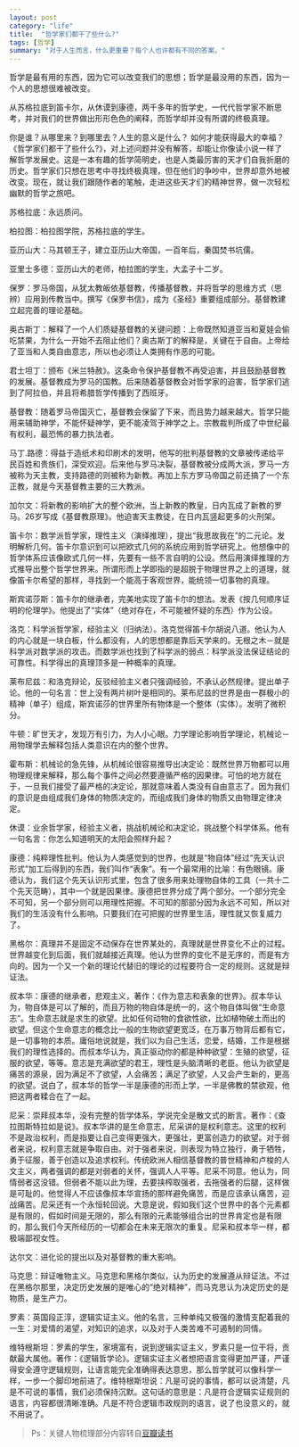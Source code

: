 ```yaml
---
layout: post
category: "life"
title:  "哲学家们都干了些什么?"
tags: [哲学]
summary: "对于人生而言，什么更重要？每个人也许都有不同的答案。"
---
```

哲学是最有用的东西，因为它可以改变我们的思想；哲学是最没用的东西，因为一个人的思想很难被改变。

从苏格拉底到笛卡尔，从休谟到康德，两千多年的哲学史，一代代哲学家不断思考，并对我们的世界做出形形色色的阐释，而哲学却并没有所谓的终极真理。

你是谁？从哪里来？到哪里去？人生的意义是什么？ 如何才能获得最大的幸福？
《哲学家们都干了些什么?》，对上述问题并没有解答，却能让你像读小说一样了解哲学发展史。这是一本有趣的哲学简明史，也是人类最厉害的天才们自我折磨的历史。哲学家们只想在思考中寻找终极真理，但在他们的争吵中，世界却意外地被改变。现在，就让我们跟随作者的笔触，走进这些天才们的精神世界，做一次轻松幽默的哲学之旅吧。
       
苏格拉底：永远质问。 
 
柏拉图：柏拉图学院，苏格拉底的学生。 
 
亚历山大：马其顿王子，建立亚历山大帝国，一百年后，秦国焚书坑儒。 
 
亚里士多德：亚历山大的老师，柏拉图的学生，大孟子十二岁。 
 
保罗：罗马帝国，从犹太教皈依基督教，传播基督教，并将哲学的思维方式（思辨）应用到传教当中。撰写《保罗书信》，成为《圣经》重要组成部分。基督教建立起完善的理论基础。 
 
奥古斯丁：解释了一个人们质疑基督教的关键问题：上帝既然知道亚当和夏娃会偷吃禁果，为什么一开始不去阻止他们？奥古斯丁的解释是，关键在于自由。上帝给了亚当和人类自由意志，所以也必须让人类拥有作恶的可能。 
 
君士坦丁：颁布《米兰特赦》。这条命令保护基督教不再受迫害，并且鼓励基督教的发展。基督教成为罗马的国教。后来随着基督教会对哲学家的迫害，哲学家们逃到了阿拉伯，并且将希腊哲学传播到了西班牙。 
 
基督教：随着罗马帝国灭亡，基督教会保留了下来，而且势力越来越大。哲学只能用来辅助神学，不能怀疑神学，更不能凌驾于神学之上。宗教裁判所成了中世纪最有权利，最恐怖的暴力执法者。 
 
马丁.路德：得益于造纸术和印刷术的发明，他写的批判基督教的文章被传递给平民百姓和贵族们，深受欢迎。后来他与罗马决裂，基督教被分成两大派，罗马一方被称为天主教，支持路德的则被称为新教。再加上东方罗马帝国之前还搞了一个东正教，就是今天基督教主要的三大教派。 
 
加尔文：将新教的影响扩大的整个欧洲，当上新教的教皇，日内瓦成了新教的罗马。26岁写成《基督教原理》。他迫害天主教徒，在日内瓦竖起更多的火刑架。 
 
笛卡尔：数学派哲学家，理性主义（演绎推理），提出“我思故我在”的二元论。发明解析几何。笛卡尔意识到可以把欧式几何的系统应用到哲学研究上。他想像中的哲学体系应该像欧式几何一样，先要有一些不言自明的公设。然后用演绎推理的方式推导出整个哲学世界来。所谓形而上学即指的是超脱于物理世界之上的道理，就像笛卡尔希望的那样，寻找到一个能高于客观世界，能统领一切事物的真理。 
 
斯宾诺莎斯：笛卡尔的继承者，完美地实现了笛卡尔的想法。发表《按几何顺序证明的伦理学》。他提出了“实体”（绝对存在，不可能被怀疑的东西）作为公设。 
 
洛克：科学派哲学家，经验主义（归纳法）。洛克觉得笛卡尔胡说八道。他认为人的内心就是一块白板，什么都没有，人的思想都是靠后天学来的。无根之木－就是科学派对数学派的攻击。而数学派也找到了科学派的弱点：科学派没法保证结论的可靠性。科学得出的真理顶多是一种概率的真理。 
 
莱布尼兹：和洛克辩论，反驳经验主义者只强调经验，不承认必然规律。提出单子论。他的一句名言：世上没有两片树叶是相同的。莱布尼兹的世界是由一群极小的精神（单子）组成，斯宾诺莎的世界里所有物体是一个整体（实体）。发明了微积分。 
 
牛顿：旷世天才，发现万有引力，为人小心眼。力学理论影响哲学理论，机械论－用物理学去解释包括人类意识在内的整个世界。 
  
霍布斯：机械论的急先锋，从机械论很容易推导出决定论：既然世界万物都可以用物理规律来解释，那么每个事件之间必然要遵循严格的因果律。可怕的地方就在于，一旦我们接受了最严格的决定论，那就意味着人类没有自由意志了。因为我们的意识是由组成我们身体的物质决定的，而组成我们身体的物质又由物理定律决定。 
 
休谟：业余哲学家，经验主义者，挑战机械论和决定论，挑战整个科学体系。他有一句名言：你怎么知道明天的太阳会照样升起？ 
 
康德：纯粹理性批判。他认为人类感觉到的世界，也就是“物自体”经过“先天认识形式”加工后得到的东西，我们叫作“表象”。有一个最常用的比喻：有色眼镜。康德认为，我们这个先天认识形式里，包含了很多用来处理物自体的工具（一共十二个先天范畴），其中一个就是因果律。康德把世界分成了两个部分。一个部分完全不可知，另一个部分则可以用理性把握。不可知的那部分因为永远不可知，所以对我们的生活没有什么影响。只要我们在可把握的世界里生活，理性就又恢复威力了。 
 
黑格尔：真理并不是固定不动保存在世界某处的，真理就是世界变化不止的过程。世界越变化到后面，我们就越接近真理。他认为世界的变化不是无序的，而是有方向的。因为一个又一个新的理论代替旧的理论的过程要符合一定的规则。这就是辩证法。 
 
叔本华：康德的继承者，悲观主义，著作：《作为意志和表象的世界》。叔本华认为，物自体是可以了解的，而且万物的物自体是统一的，这个物自体叫做“生命意志”。生命意志就是求生的欲望。比如任何动物的食欲性欲，比如植物破土而出的欲望。但这个生命意志的概念比一般的生物欲望更宽泛，在万事万物背后都有它，是一切事物的本质。庸俗地说就是，我们以为自己生活，恋爱，结婚，工作是根据我们的理性选择的。而叔本华认为，真正驱动你的都是种种欲望：生殖的欲望，征服的欲望，等等。意志是充满欲望的君王，理性是头脑清晰的老臣。他认为欲望是痛苦的源泉，因为满足不了欲望，人会痛苦；满足了欲望，人又会产生新的，更高的欲望。说白了，叔本华的哲学一半是康德的形而上学，一半是佛教的禁欲观，他把这两者糅合在了一起。 
 
尼采：崇拜叔本华，没有完整的哲学体系，学说完全是散文式的断言。著作：《查拉图斯特拉如是说》。叔本华讲的是生命意志，尼采讲的是权利意志。这里的权利不是政治权利，而是指要让自己变得更强大，更强壮，更富创造力的欲望。对于弱者来说，权利意志就是争取自由。对于强者来说，则表现为特立独行，勇于牺牲，勇于征服，善于创造以及追求权利。传统欧洲人相信基督教的普世精神和卢梭的人文主义，两者强调的都是对弱者的关怀，强调人人平等。尼采不同意。他认为，同情弱者这没错。但弱者不能以此为理，去要挟榨取强者，去拖强者的后腿，这样做是可耻的。他觉得人不应该像叔本华宣扬的那样避免痛苦，而是应该承认痛苦，迎战痛苦。尼采还有一个永恒轮回说。大意是说，假如我们这个世界中的各个元素都是有限的，假如时间是无限的，那么有限的元素能够组合出的世界肯定也是有限的，那么我们今天所经历的一切都会在未来无限次的重复。尼采和叔本华一样，都极端鄙视女性。 
 
达尔文：进化论的提出以及对基督教的重大影响。 
 
马克思：辩证唯物主义。马克思和黑格尔类似，认为历史的发展遵从辩证法。不过在黑格尔那里，决定历史发展的是唯心的“绝对精神”，而马克思认为决定历史的是物质，是生产力。 
 
罗素：英国段正淳，逻辑实证主义。他的名言，三种单纯又极强的激情支配着我的一生：对爱情的渴望，对知识的追求，以及对于人类苦难不可遏制的同情。 
 
维特根斯坦：罗素的学生，家境富有，说到逻辑实证主义，罗素只是一位干将，贡献最大属他。著作：《逻辑哲学论》。逻辑实证主义者想把语言变得更加严谨，严谨得安全遵守逻辑规则，让语言能完全准确得表达意思，那么哲学就可以像科学一样，一步一个脚印地前进了。维特根斯坦说：凡是可说的事情，都可以说清楚，凡是不可说的事情，我们必须保持沉默。这句话的意思是：凡是符合逻辑实证规则的语言，内容都很清晰准确。凡是不符合逻辑市政规则的语言，说了也没意义的，就不用说了。

>Ps：关键人物梳理部分内容转自[豆瓣读书](http://read.douban.com/reader/ebook/1113383/)
